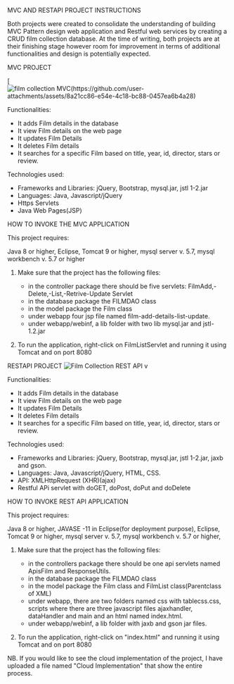 MVC AND RESTAPI PROJECT INSTRUCTIONS

Both projects were created to consolidate the understanding of building MVC Pattern design web application and Restful web services by creating a CRUD film collection database.
At the time of writing, both projects are at their finishing stage however room for improvement in terms of additional functionalities and design is potentially expected.

MVC PROJECT

[![film collection MVC(https://github.com/user-attachments/assets/8a21cc86-e54e-4c18-bc88-0457ea6b4a28)](https://github.com/daniache/webapp/issues/2#issue-2612681848)

Functionalities:
- It adds Film details in the database
- It view Film details on the web page
- It updates Film Details
- It deletes Film details
- It searches for a specific Film based on title, year, id,  director, stars or review.

Technologies used:

 - Frameworks and Libraries: jQuery, Bootstrap, mysql.jar, jstl 1-2.jar
 - Languages: Java, Javascript/jQuery
 - Https Servlets
 - Java Web Pages(JSP)

HOW TO INVOKE THE MVC APPLICATION

This project requires:

Java 8 or higher,
Eclipse,
Tomcat 9 or higher,
mysql server v. 5.7,
mysql workbench v. 5.7 or higher

1. Make sure that the project has the following files: 
   - in the controller package there should be five servlets: FilmAdd,-Delete,-List,-Retrive-Update Servlet
   - in the database package the FILMDAO class
   - in the model package the Film class
   - under webapp four jsp file named film-add-details-list-update.
   - under webapp/webinf, a lib folder with two lib mysql.jar and jstl-1.2.jar 
   
2. To run the application, right-click on FilmListServlet and running it using Tomcat and on port 8080



RESTAPI PROJECT 
![Film Collection REST API v](https://github.com/user-attachments/assets/9fa15957-7aa4-4f35-8fbc-5e2682dd6c09)

Functionalities:
- It adds Film details in the database
- It view Film details on the web page
- It updates Film Details
- It deletes Film details
- It searches for a specific Film based on title, year, id,  director, stars or review.

Technologies used:

 - Frameworks and Libraries: jQuery, Bootstrap, mysql.jar, jstl 1-2.jar, jaxb and gson.
 - Languages: Java, Javascript/jQuery, HTML, CSS.
 - API:  XMLHttpRequest (XHR)(ajax)
 - Restful APi servlet with doGET, doPost, doPut and doDelete

HOW TO INVOKE REST API APPLICATION

This project requires:

Java 8 or higher,
JAVASE -11 in Eclipse(for deployment purpose),
Eclipse,
Tomcat 9 or higher,
mysql server v. 5.7,
mysql workbench v. 5.7 or higher,

1. Make sure that the project has the following files: 
   - in the controllers package there should be one api servlets named ApisFilm and ResponseUtils.
   - in the database package the FILMDAO class
   - in the model package the Film class and FilmList class(Parentclass of XML)
   - under webapp, there are two folders named css with tablecss.css, scripts where there are three javascript files ajaxhandler, dataHandler and main and an html named index.html.
   - under webapp/webinf, a lib folder with jaxb and gson jar files.
   
   
2. To run the application, right-click on "index.html" and running it using Tomcat and on port 8080


NB. If you would like to see the cloud implementation of the project, I have uploaded a file named "Cloud Implementation" that show the entire process.

